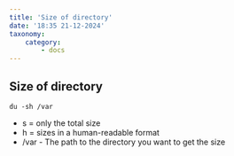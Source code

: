 ```yaml
---
title: 'Size of directory'
date: '18:35 21-12-2024'
taxonomy:
    category:
        - docs
---
```


## Size of directory

    du -sh /var

* s = only the total size
* h = sizes in a human-readable format
* /var - The path to the directory you want to get the size